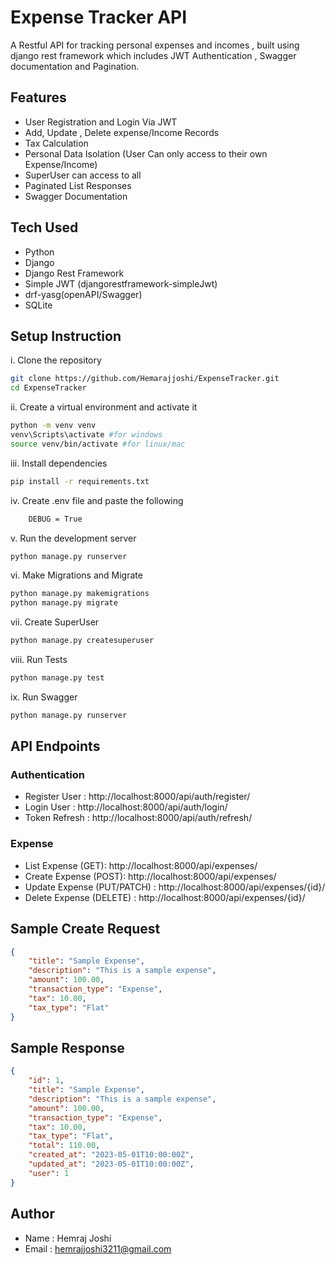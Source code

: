 # Expense Tracker API
A Restful API for tracking personal expenses and incomes , built using django rest framework which includes
 JWT Authentication , Swagger documentation and Pagination. 


## Features
- User Registration and Login Via JWT
- Add, Update , Delete expense/Income Records
- Tax Calculation
- Personal Data Isolation (User Can only access to their own Expense/Income)
- SuperUser can access to all
- Paginated List Responses
- Swagger Documentation


## Tech Used
- Python 
- Django
- Django Rest Framework
- Simple JWT (djangorestframework-simpleJwt)
- drf-yasg(openAPI/Swagger)
- SQLite


## Setup Instruction

i. Clone the repository

```bash
git clone https://github.com/Hemarajjoshi/ExpenseTracker.git
cd ExpenseTracker
```

ii. Create a virtual environment and activate it

```bash 
python -m venv venv
venv\Scripts\activate #for windows 
source venv/bin/activate #for linux/mac
```

iii. Install dependencies

```bash
pip install -r requirements.txt
```

iv. Create .env file and paste the following 

```bash
    DEBUG = True
```


v. Run the development server

```bash
python manage.py runserver
```

vi. Make Migrations and Migrate

```bash
python manage.py makemigrations
python manage.py migrate
```

vii. Create SuperUser

```bash
python manage.py createsuperuser
```

viii. Run Tests

```bash
python manage.py test
```

ix. Run Swagger

```bash
python manage.py runserver
```

## API Endpoints


### Authentication
- Register User : http://localhost:8000/api/auth/register/
- Login User : http://localhost:8000/api/auth/login/
- Token Refresh : http://localhost:8000/api/auth/refresh/

### Expense
- List Expense (GET): http://localhost:8000/api/expenses/
- Create Expense (POST): http://localhost:8000/api/expenses/
- Update Expense (PUT/PATCH) : http://localhost:8000/api/expenses/{id}/
- Delete Expense (DELETE) : http://localhost:8000/api/expenses/{id}/


## Sample Create Request

```json
{
    "title": "Sample Expense",
    "description": "This is a sample expense",
    "amount": 100.00,
    "transaction_type": "Expense",
    "tax": 10.00,
    "tax_type": "Flat"
}
```

## Sample Response

```json
{
    "id": 1,
    "title": "Sample Expense",
    "description": "This is a sample expense",
    "amount": 100.00,
    "transaction_type": "Expense",
    "tax": 10.00,
    "tax_type": "Flat",
    "total": 110.00,
    "created_at": "2023-05-01T10:00:00Z",
    "updated_at": "2023-05-01T10:00:00Z",
    "user": 1
}
```

## Author 

- Name : Hemraj Joshi
- Email : hemrajjoshi3211@gmail.com


